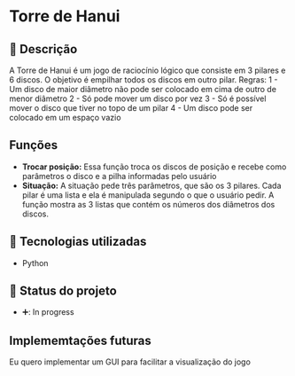 # Torre de Hanui

## :memo: Descrição
A Torre de Hanui é um jogo de raciocínio lógico que consiste em 3 pilares e 6 discos. 
O objetivo é empilhar todos os discos em outro pilar.
Regras:
1 - Um disco de maior diâmetro não pode ser colocado em cima de outro de menor diâmetro
2 - Só pode mover um disco por vez 
3 - Só é possível mover o disco que tiver no topo de um pilar 
4 - Um disco pode ser colocado em um espaço vazio

## Funções
* **Trocar posição:** Essa função troca os discos de posição e recebe como parâmetros o disco e a pilha informadas pelo usuário
* **Situação:** A situação pede três parâmetros, que são os 3 pilares. Cada pilar é uma lista e ela é manipulada segundo o que o usuário pedir. A função mostra as 3 listas que contém os números dos diâmetros dos discos.

## :wrench: Tecnologias utilizadas
* Python

## :dart: Status do projeto
* ➕:  In progress

## Implememtações futuras
Eu quero implementar um GUI para facilitar a visualização do jogo
